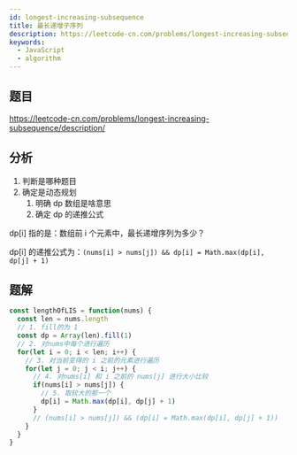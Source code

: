 ```yaml
---
id: longest-increasing-subsequence
title: 最长递增子序列
description: https://leetcode-cn.com/problems/longest-increasing-subsequence/description/
keywords: 
  - JavaScript
  - algorithm
---
```


## 题目

https://leetcode-cn.com/problems/longest-increasing-subsequence/description/

## 分析

1. 判断是哪种题目
2. 确定是动态规划
    1. 明确 dp 数组是啥意思
    2. 确定 dp 的递推公式

dp[i] 指的是：数组前 i 个元素中，最长递增序列为多少？

dp[i] 的递推公式为：`(nums[i] > nums[j]) && dp[i] = Math.max(dp[i], dp[j] + 1)`


## 题解

```js
const lengthOfLIS = function(nums) {
  const len = nums.length
  // 1. fill的为 1
  const dp = Array(len).fill(1)
  // 2. 对nums中每个进行遍历
  for(let i = 0; i < len; i++) {
    // 3. 对当前变得的 i 之前的元素进行遍历
    for(let j = 0; j < i; j++) {
      // 4. 对nums[i] 和 i 之前的 nums[j] 进行大小比较
      if(nums[i] > nums[j]) {
        // 5. 取较大的那一个
        dp[i] = Math.max(dp[i], dp[j] + 1)
      }
      // (nums[i] > nums[j]) && (dp[i] = Math.max(dp[i], dp[j] + 1))
    }
  }
}
```
